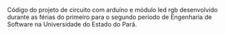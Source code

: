 Código do projeto de circuito com arduíno e módulo led rgb desenvolvido durante as férias do primeiro para o segundo período de Engenharia de Software na Universidade do Estado do Pará.
